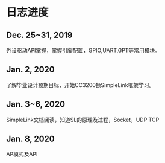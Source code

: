 
# 日志进度

## Dec. 25~31, 2019 
外设驱动API掌握，掌握引脚配置，GPIO,UART,GPT等常用模块。

## Jan. 2, 2020
了解毕业设计预期目标，开始CC3200额SimpleLink框架学习。  

## Jan. 3~6, 2020
SimpleLink文档阅读，知道SL的原理及过程，Socket，UDP TCP

## Jan. 8, 2020
AP模式及API
